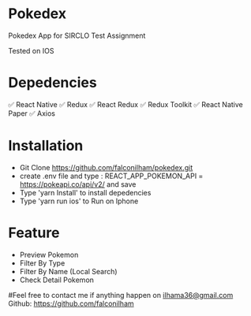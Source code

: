 # Pokedex

Pokedex App for SIRCLO Test Assignment

Tested on IOS

# Depedencies
✅ React Native
✅ Redux
✅ React Redux
✅ Redux Toolkit
✅ React Native Paper
✅ Axios

# Installation

- Git Clone https://github.com/falconilham/pokedex.git
- create .env file and type : REACT_APP_POKEMON_API = https://pokeapi.co/api/v2/ and save
- Type 'yarn Install' to install depedencies
- Type 'yarn run ios' to Run on Iphone

# Feature

- Preview Pokemon
- Filter By Type
- Filter By Name (Local Search)
- Check Detail Pokemon

#Feel free to contact me if anything happen on ilhama36@gmail.com Github: https://github.com/falconilham
